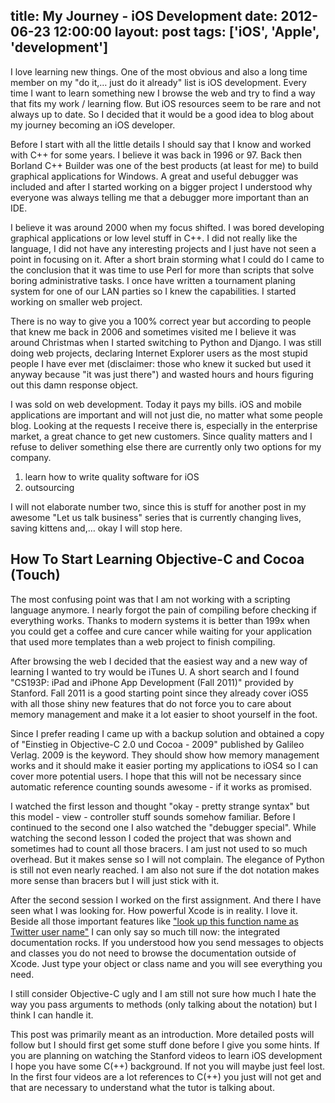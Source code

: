 title: My Journey - iOS Development
date: 2012-06-23 12:00:00
layout: post
tags: ['iOS', 'Apple', 'development']
---
I love learning new things. One of the most obvious and also a
long time member on my "do it,… just do it already" list is iOS
development. Every time I want to learn something new I browse
the web and try to find a way that fits my work / learning flow.
But iOS resources seem to be rare and not always up to date. So
I decided that it would be a good idea to blog about my journey
becoming an iOS developer.
<!--MORE-->

Before I start with all the little details I should say that I
know and worked with C++ for some years. I believe it was back
in 1996 or 97. Back then Borland C++ Builder was one of the best
products (at least for me) to build graphical applications for
Windows. A great and useful debugger was included and after I
started working on a bigger project I understood why everyone
was always telling me that a debugger more important than an
IDE.

I believe it was around 2000 when my focus shifted. I was bored
developing graphical applications or low level stuff in C++. I
did not really like the language, I did not have any interesting
projects and I just have not seen a point in focusing on it.
After a short brain storming what I could do I came to the 
conclusion that it was time to use Perl for more than scripts
that solve boring administrative tasks. I once have written a
tournament planing system for one of our LAN parties so I knew
the capabilities. I started working on smaller web project.

There is no way to give you a 100% correct year but according
to people that knew me back in 2006 and sometimes visited me
I believe it was around Christmas when I started switching to
Python and Django. I was still doing web projects, declaring
Internet Explorer users as the most stupid people I have ever
met (disclaimer: those who knew it sucked but used it anyway
because "it was just there") and wasted hours and hours
figuring out this damn response object.

I was sold on web development. Today it pays my bills. iOS
and mobile applications are important and will not just die,
no matter what some people blog. Looking at the requests I
receive there is, especially in the enterprise market, a
great chance to get new customers. Since quality matters and
I refuse to deliver something else there are currently only
two options for my company.

  1. learn how to write quality software for iOS
  2. outsourcing

I will not elaborate number two, since this is stuff for another
post in my awesome "Let us talk business" series that is
currently changing lives, saving kittens and,… okay I will stop
here.

## How To Start Learning Objective-C and Cocoa (Touch)
The most confusing point was that I am not working with a 
scripting language anymore. I nearly forgot the pain of 
compiling before checking if everything works. Thanks to
modern systems it is better than 199x when you could get
a coffee and cure cancer while waiting for your application
that used more templates than a web project to finish
compiling.

After browsing the web I decided that the easiest way and
a new way of learning I wanted to try would be iTunes U.
A short search and I found "CS193P: iPad and iPhone App
Development (Fall 2011)" provided by Stanford. Fall 2011
is a good starting point since they already cover iOS5
with all those shiny new features that do not force you
to care about memory management and make it a lot easier
to shoot yourself in the foot.

Since I prefer reading I came up with a backup solution
and obtained a copy of "Einstieg in Objective-C 2.0 und Cocoa -
2009" published by Galileo Verlag. 2009 is the keyword. They
should show how memory management works and it should make it
easier porting my applications to iOS4 so I can cover more
potential users. I hope that this will not be necessary since
automatic reference counting sounds awesome - if it works as
promised.

I watched the first lesson and thought "okay - pretty strange
syntax" but this model - view - controller stuff sounds somehow
familiar. Before I continued to the second one I also watched
the "debugger special". While watching the second lesson I
coded the project that was shown and sometimes had to count
all those bracers. I am just not used to so much overhead. But
it makes sense so I will not complain. The elegance of Python
is still not even nearly reached. I am also not sure if the
dot notation makes more sense than bracers but I will just
stick with it.

After the second session I worked on the first assignment. And
there I have seen what I was looking for. How powerful Xcode is
in reality. I love it. Beside all those important features like
["look up this function name as Twitter user name"][1] I can only
say so much till now: the integrated documentation rocks. If you
understood how you send messages to objects and classes you do
not need to browse the documentation outside of Xcode. Just type
your object or class name and you will see everything you need.

I still consider Objective-C ugly and I am still not sure how
much I hate the way you pass arguments to methods (only talking
about the notation) but I think I can handle it.

This post was primarily meant as an introduction. More detailed
posts will follow but I should first get some stuff done before
I give you some hints. If you are planning on watching the 
Stanford videos to learn iOS development I hope you have some
C(++) background. If not you will maybe just feel lost. In the
first four videos are a lot references to C(++) you just will 
not get and that are necessary to understand what the tutor is 
talking about.

[1]: https://www.evernote.com/shard/s7/sh/9f608358-317b-46d5-85a4-9ca8f9e8c6b5/cebff9b2a57c7b1f906a422bce24fc9e